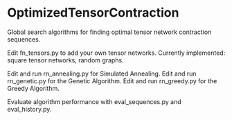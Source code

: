 # OptimizedTensorContraction
Global search algorithms for finding optimal tensor network contraction sequences.

Edit fn_tensors.py to add your own tensor networks. Currently implemented: square tensor networks, random graphs.

Edit and run rn_annealing.py for Simulated Annealing.
Edit and run rn_genetic.py for the Genetic Algorithm.
Edit and run rn_greedy.py for the Greedy Algorithm.

Evaluate algorithm performance with eval_sequences.py and eval_history.py.
